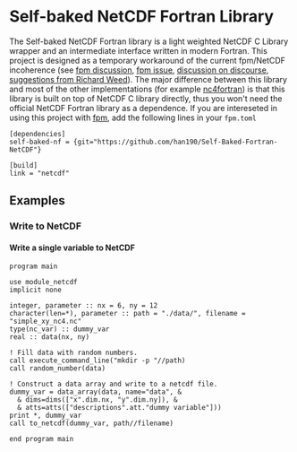 # Self-baked NetCDF Fortran Library

The Self-baked NetCDF Fortran library is a light weighted NetCDF C Library wrapper and an intermediate interface written in modern Fortran. This project is designed as a temporary workaround of the current fpm/NetCDF incoherence (see [fpm discussion](https://github.com/fortran-lang/fpm/discussions/458), [fpm issue](https://github.com/fortran-lang/fpm/issues/17), [discussion on discourse](https://fortran-lang.discourse.group/t/using-netcdf-with-fpm/4225), [suggestions from Richard Weed](https://github.com/Unidata/netcdf-fortran/issues/153)). The major difference between this library and most of the other implementations (for example [nc4fortran](https://github.com/geospace-code/nc4fortran)) is that this library is built on top of NetCDF C library directly, thus you won't need the official NetCDF Fortran library as a dependence. If you are intereseted in using this project with [fpm](https://github.com/fortran-lang/fpm), add the following lines in your `fpm.toml`
```
[dependencies]
self-baked-nf = {git="https://github.com/han190/Self-Baked-Fortran-NetCDF"}

[build]
link = "netcdf"
```

## Examples
### Write to NetCDF
#### Write a single variable to NetCDF
```Fortran
program main

use module_netcdf
implicit none

integer, parameter :: nx = 6, ny = 12
character(len=*), parameter :: path = "./data/", filename = "simple_xy_nc4.nc"
type(nc_var) :: dummy_var
real :: data(nx, ny)

! Fill data with random numbers.
call execute_command_line("mkdir -p "//path)
call random_number(data)

! Construct a data array and write to a netcdf file.
dummy_var = data_array(data, name="data", &
  & dims=dims(["x".dim.nx, "y".dim.ny]), &
  & atts=atts(["descriptions".att."dummy variable"]))
print *, dummy_var
call to_netcdf(dummy_var, path//filename)

end program main
```
